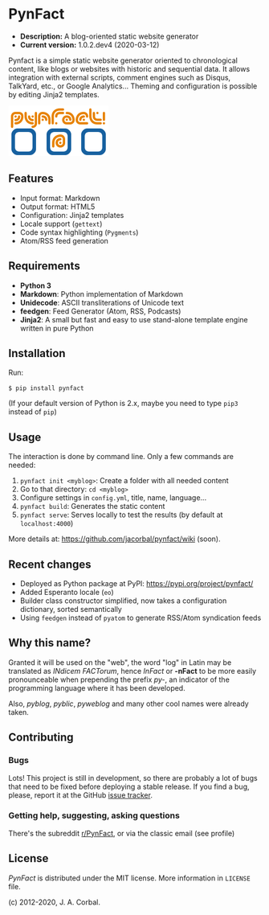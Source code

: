 PynFact
=======

  * **Description:** A blog-oriented static website generator
  * **Current version:** 1.0.2.dev4 (2020-03-12)

Pynfact is a simple static website generator oriented to chronological
content, like blogs or websites with historic and sequential data.  It
allows integration with external scripts, comment engines such as
Disqus, TalkYard, etc., or Google Analytics...  Theming and
configuration is possible by editing Jinja2 templates.

![PynFact Logo][pynfact_logo]


Features
--------

  * Input format: Markdown
  * Output format: HTML5
  * Configuration: Jinja2 templates
  * Locale support (`gettext`)
  * Code syntax highlighting (`Pygments`)
  * Atom/RSS feed generation


Requirements
------------

  * **Python 3**
  * **Markdown**: Python implementation of Markdown
  * **Unidecode**: ASCII transliterations of Unicode text
  * **feedgen**: Feed Generator (Atom, RSS, Podcasts)
  * **Jinja2**: A small but fast and easy to use stand-alone template
   engine written in pure Python


Installation
------------

Run:

    $ pip install pynfact

(If your default version of Python is 2.x, maybe you need to type `pip3`
instead of `pip`)


Usage
-----

The interaction is done by command line.  Only a few commands are
needed:

  1. `pynfact init <myblog>`: Create a folder with all needed content
  2. Go to that directory: `cd <myblog>`
  3. Configure settings in `config.yml`, title, name, language...
  4. `pynfact build`: Generates the static content
  5. `pynfact serve`: Serves locally to test the results
   (by default at `localhost:4000`)

More details at: <https://github.com/jacorbal/pynfact/wiki> (soon).


Recent changes
--------------

  * Deployed as Python package at PyPI: <https://pypi.org/project/pynfact/>
  * Added Esperanto locale (`eo`)
  * Builder class constructor simplified, now takes a configuration
   dictionary, sorted semantically
  * Using `feedgen` instead of `pyatom` to generate RSS/Atom syndication
   feeds


Why this name?
--------------

Granted it will be used on the "web", the word "log" in Latin may be
translated as *INdicem FACTorum*, hence *InFact* or **-nFact** to be
more easily pronounceable when prepending the prefix *py-*, an indicator
of the programming language where it has been developed.

Also, *pyblog*, *pyblic*, *pyweblog* and many other cool names were
already taken.


Contributing
------------

### Bugs

Lots!  This project is still in development, so there are probably a
lot of bugs that need to be fixed before deploying a stable release.
If you find a bug, please, report it at the GitHub [issue
tracker][bugs].

### Getting help, suggesting, asking questions

There's the subreddit [r/PynFact][reddit], or via the classic email (see
profile)

License
-------

*PynFact* is distributed under the MIT license.
More information in `LICENSE` file.

(c) 2012-2020, J. A. Corbal.


[pynfact_logo]: logo.png
[bugs]: https://github.com/jacorbal/pynfact/issues
[reddit]: https://www.reddit.com/r/PynFact/

